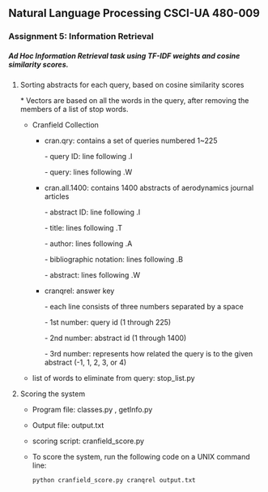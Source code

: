 ## Natural Language Processing CSCI-UA 480-009
### Assignment 5: Information Retrieval


##### Ad Hoc Information Retrieval task using TF-IDF weights and cosine similarity scores. 



1. Sorting abstracts for each query, based on cosine similarity scores

	\* Vectors are based on all the words in the query, after removing the members of a list of stop words.

	- Cranfield Collection

       	- cran.qry: contains a set of queries numbered 1~225

			\- query ID: line following .I 
            
            \- query: lines following .W

		- cran.all.1400: contains 1400 abstracts of aerodynamics journal articles

			\- abstract ID: line following .I
            
            \- title: lines following .T
            
            \- author: lines following .A
            
            \- bibliographic notation: lines following .B
            
            \- abstract: lines following .W
            
		- cranqrel: answer key

			\- each line consists of three numbers separated by a space
            
            \- 1st number: query id (1 through 225)
            
            \- 2nd number: abstract id (1 through 1400)
            
            \- 3rd number: represents how related the query is to the given abstract (-1, 1, 2, 3, or 4)

	- list of words to eliminate from query: stop_list.py 


2. Scoring the system

	- Program file: classes.py , getInfo.py
	
	- Output file: output.txt

	- scoring script: cranfield_score.py

	- To score the system, run the following code on a UNIX command line: 

		``` 
		python cranfield_score.py cranqrel output.txt
		```

